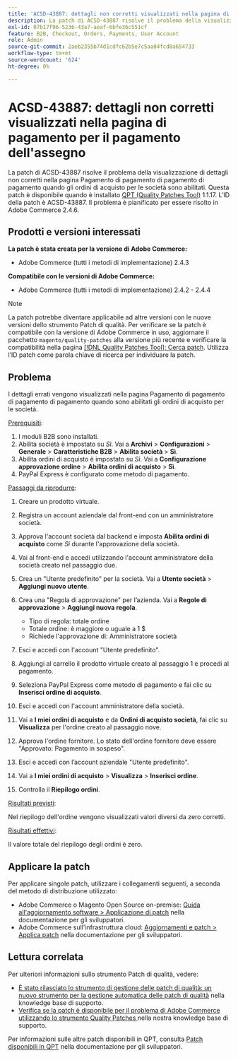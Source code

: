 ```yaml
---
title: 'ACSD-43887: dettagli non corretti visualizzati nella pagina di pagamento per il pagamento dell''assegno'
description: La patch di ACSD-43887 risolve il problema della visualizzazione di dettagli non corretti nella pagina Pagamento di pagamento di pagamento di pagamento quando gli ordini di acquisto per le società sono abilitati. Questa patch è disponibile quando è installato [Quality Patches Tool (QPT)](/help/announcements/adobe-commerce-announcements/magento-quality-patches-released-new-tool-to-self-serve-quality-patches.md) 1.1.17. L’ID della patch è ACSD-43887. Il problema è pianificato per essere risolto in Adobe Commerce 2.4.6.
exl-id: 07b17f96-5236-43a7-aeaf-6bfe36c551cf
feature: B2B, Checkout, Orders, Payments, User Account
role: Admin
source-git-commit: 2aeb2355b74d1cdfc62b5e7c5aa04fcd0a654733
workflow-type: tm+mt
source-wordcount: '624'
ht-degree: 0%

---
```


# ACSD-43887: dettagli non corretti visualizzati nella pagina di pagamento per il pagamento dell&#39;assegno

La patch di ACSD-43887 risolve il problema della visualizzazione di dettagli non corretti nella pagina Pagamento di pagamento di pagamento di pagamento quando gli ordini di acquisto per le società sono abilitati. Questa patch è disponibile quando è installato [QPT (Quality Patches Tool)](/help/announcements/adobe-commerce-announcements/magento-quality-patches-released-new-tool-to-self-serve-quality-patches.md) 1.1.17. L’ID della patch è ACSD-43887. Il problema è pianificato per essere risolto in Adobe Commerce 2.4.6.

## Prodotti e versioni interessati

**La patch è stata creata per la versione di Adobe Commerce:**

* Adobe Commerce (tutti i metodi di implementazione) 2.4.3

**Compatibile con le versioni di Adobe Commerce:**

* Adobe Commerce (tutti i metodi di implementazione) 2.4.2 - 2.4.4

>[!NOTE]
>
>La patch potrebbe diventare applicabile ad altre versioni con le nuove versioni dello strumento Patch di qualità. Per verificare se la patch è compatibile con la versione di Adobe Commerce in uso, aggiornare il pacchetto `magento/quality-patches` alla versione più recente e verificare la compatibilità nella pagina [[!DNL Quality Patches Tool]: Cerca patch](https://experienceleague.adobe.com/tools/commerce-quality-patches/index.html). Utilizza l’ID patch come parola chiave di ricerca per individuare la patch.

## Problema

I dettagli errati vengono visualizzati nella pagina Pagamento di pagamento di pagamento di pagamento quando sono abilitati gli ordini di acquisto per le società.

<u>Prerequisiti</u>:

1. I moduli B2B sono installati.
1. Abilita società è impostato su _Sì_. Vai a **Archivi** > **Configurazioni** > **Generale** > **Caratteristiche B2B** > **Abilita società** > **Sì**.
1. Abilita ordini di acquisto è impostato su _Sì_. Vai a **Configurazione approvazione ordine** > **Abilita ordini di acquisto** > **Sì**.
1. PayPal Express è configurato come metodo di pagamento.

<u>Passaggi da riprodurre</u>:

1. Creare un prodotto virtuale.
1. Registra un account aziendale dal front-end con un amministratore società.
1. Approva l&#39;account società dal backend e imposta **Abilita ordini di acquisto** come _Sì_ durante l&#39;approvazione della società.
1. Vai al front-end e accedi utilizzando l&#39;account amministratore della società creato nel passaggio due.
1. Crea un &quot;Utente predefinito&quot; per la società. Vai a **Utente società** > **Aggiungi nuovo utente**.
1. Crea una &quot;Regola di approvazione&quot; per l’azienda. Vai a **Regole di approvazione** > **Aggiungi nuova regola**.

   * Tipo di regola: totale ordine
   * Totale ordine: è maggiore o uguale a 1 $
   * Richiede l&#39;approvazione di: Amministratore società

1. Esci e accedi con l&#39;account &quot;Utente predefinito&quot;.
1. Aggiungi al carrello il prodotto virtuale creato al passaggio 1 e procedi al pagamento.
1. Seleziona PayPal Express come metodo di pagamento e fai clic su **Inserisci ordine di acquisto**.
1. Esci e accedi con l&#39;account amministratore della società.
1. Vai a **I miei ordini di acquisto** e da **Ordini di acquisto società**, fai clic su **Visualizza** per l&#39;ordine creato al passaggio nove.
1. Approva l&#39;ordine fornitore. Lo stato dell&#39;ordine fornitore deve essere &quot;Approvato: Pagamento in sospeso&quot;.
1. Esci e accedi con l’account aziendale &quot;Utente predefinito&quot;.
1. Vai a **I miei ordini di acquisto** > **Visualizza** > **Inserisci ordine**.
1. Controlla il **Riepilogo ordini**.

<u>Risultati previsti</u>:

Nel riepilogo dell&#39;ordine vengono visualizzati valori diversi da zero corretti.

<u>Risultati effettivi</u>:

Il valore totale del riepilogo degli ordini è zero.

## Applicare la patch

Per applicare singole patch, utilizzare i collegamenti seguenti, a seconda del metodo di distribuzione utilizzato:

* Adobe Commerce o Magento Open Source on-premise: [Guida all&#39;aggiornamento software > Applicazione di patch](https://experienceleague.adobe.com/en/docs/commerce-operations/tools/quality-patches-tool/usage) nella documentazione per gli sviluppatori.
* Adobe Commerce sull&#39;infrastruttura cloud: [Aggiornamenti e patch > Applica patch](https://experienceleague.adobe.com/en/docs/commerce-cloud-service/user-guide/develop/upgrade/apply-patches) nella documentazione per gli sviluppatori.

## Lettura correlata

Per ulteriori informazioni sullo strumento Patch di qualità, vedere:

* [È stato rilasciato lo strumento di gestione delle patch di qualità: un nuovo strumento per la gestione automatica delle patch di qualità](/help/announcements/adobe-commerce-announcements/magento-quality-patches-released-new-tool-to-self-serve-quality-patches.md) nella knowledge base di supporto.
* [Verifica se la patch è disponibile per il problema di Adobe Commerce utilizzando lo strumento Quality Patches ](/help/support-tools/patches-available-in-qpt-tool/check-patch-for-magento-issue-with-magento-quality-patches.md) nella nostra knowledge base di supporto.

Per informazioni sulle altre patch disponibili in QPT, consulta [Patch disponibili in QPT](https://experienceleague.adobe.com/tools/commerce-quality-patches/index.html) nella documentazione per gli sviluppatori.
